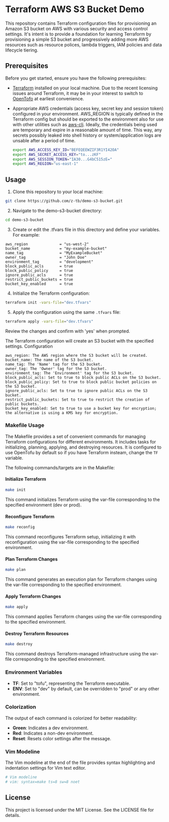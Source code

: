 # Terraform AWS S3 Bucket Demo

This repository contains Terraform configuration files for provisioning an Amazon S3 bucket on AWS with various security and access control settings. It's intent is to provide a foundation for learning Terraform by provisioning a simple S3 bucket and progressively adding more AWS resources such as resource polices, lambda triggers, IAM policies and data lifecycle tiering.

## Prerequisites

Before you get started, ensure you have the following prerequisites:

- [Terraform](https://www.terraform.io/) installed on your local machine. Due to the recent licensing issues around Terraform, it may be in your interest to switch to [OpenTofo](https://opentofu.org/) at earliest convenience.
  
- Appropriate AWS credentials (access key, secret key and session token) configured in your environment. AWS_REGION is typically defined in the Terraform config but should be exported to the environment also for use with other utilities such as [aws-cli](https://aws.amazon.com/cli/). Ideally, the credentials being used are temporary and expire in a reasonable amount of time. This way, any secrets possibly leaked into shell history or system/application logs are unsable after a period of time.
  ``` bash
  export AWS_ACCESS_KEY_ID="BEFEQEEWZIF3R1YI42OA"
  export AWS_SECRET_ACCESS_KEY="to...zKF"
  export AWS_SESSION_TOKEN="IA30...G4bC515zE="
  export AWS_REGION="us-east-1"

## Usage

1. Clone this repository to your local machine:
  ```bash
  git clone https://github.com/z-tb/demo-s3-bucket.git
  ```

2. Navigate to the demo-s3-bucket directory:
  ```bash
  cd demo-s3-bucket
  ```

3. Create or edit the .tfvars file in this directory and define your variables. For example:
  ```hcl
  aws_region              = "us-west-2"
  bucket_name             = "my-example-bucket"
  name_tag                = "MyExampleBucket"
  owner_tag               = "John Doe"
  environment_tag         = "development"
  block_public_acls       = true
  block_public_policy     = true
  ignore_public_acls      = true
  restrict_public_buckets = true
  bucket_key_enabled      = true
  ```

4. Initialize the Terraform configuration:
  ```bash
  terraform init -vars-file="dev.tfvars"
  ```

5. Apply the configuration using the same `.tfvars` file:
  ```bash
  terraform apply -vars-file="dev.tfvars"
  ```

Review the changes and confirm with 'yes' when prompted.

The Terraform configuration will create an S3 bucket with the specified settings.
Configuration

    aws_region: The AWS region where the S3 bucket will be created.
    bucket_name: The name of the S3 bucket.
    name_tag: The 'Name' tag for the S3 bucket.
    owner_tag: The 'Owner' tag for the S3 bucket.
    environment_tag: The 'Environment' tag for the S3 bucket.
    block_public_acls: Set to true to block public ACLs on the S3 bucket.
    block_public_policy: Set to true to block public bucket policies on the S3 bucket.
    ignore_public_acls: Set to true to ignore public ACLs on the S3 bucket.
    restrict_public_buckets: Set to true to restrict the creation of public buckets.
    bucket_key_enabled: Set to true to use a bucket key for encryption; the alternative is using a KMS key for encryption.


### Makefile Usage
The Makefile provides a set of convenient commands for managing Terraform configurations for different environments. It includes tasks for initializing, planning, applying, and destroying resources.  It is configured to use OpenTofu by default so if you have Terraform insteam, change the `TF` variable.

The following commands/targets are in the Makefile:

#### Initialize Terraform

```bash
make init
```

This command initializes Terraform using the var-file corresponding to the specified environment (dev or prod).

#### Reconfigure Terraform

```bash
make reconfig
```

This command reconfigures Terraform setup, initializing it with reconfiguration using the var-file corresponding to the specified environment.

#### Plan Terraform Changes

```bash
make plan
```

This command generates an execution plan for Terraform changes using the var-file corresponding to the specified environment.

#### Apply Terraform Changes

```bash
make apply
```

This command applies Terraform changes using the var-file corresponding to the specified environment.

#### Destroy Terraform Resources

```bash
make destroy
```

This command destroys Terraform-managed infrastructure using the var-file corresponding to the specified environment.

### Environment Variables

- **TF**: Set to "tofu", representing the Terraform executable.
- **ENV**: Set to "dev" by default, can be overridden to "prod" or any other environment.

### Colorization

The output of each command is colorized for better readability:
- **Green**: Indicates a dev environment.
- **Red**: Indicates a non-dev environment.
- **Reset**: Resets color settings after the message.

### Vim Modeline

The Vim modeline at the end of the file provides syntax highlighting and indentation settings for Vim text editor.

```bash
# Vim modeline
# vim: syntax=make ts=8 sw=8 noet
```
## License

This project is licensed under the MIT License. See the LICENSE file for details.
